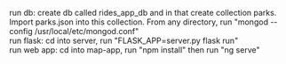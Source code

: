run db: create db called rides_app_db and in that create collection parks. Import parks.json into this collection. From any directory, run "mongod --config /usr/local/etc/mongod.conf"  
run flask: cd into server, run "FLASK_APP=server.py flask run"  
run web app: cd into map-app, run "npm install" then run "ng serve"  
